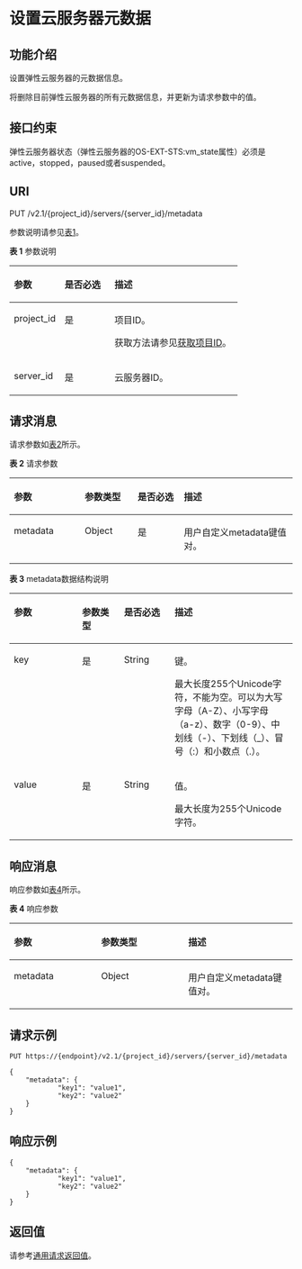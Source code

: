 # 设置云服务器元数据<a name="ZH-CN_TOPIC_0077847902"></a>

## 功能介绍<a name="zh-cn_topic_0057973166_section2604713"></a>

设置弹性云服务器的元数据信息。

将删除目前弹性云服务器的所有元数据信息，并更新为请求参数中的值。

## 接口约束<a name="zh-cn_topic_0057973166_section9655225"></a>

弹性云服务器状态（弹性云服务器的OS-EXT-STS:vm\_state属性）必须是active，stopped，paused或者suspended。

## URI<a name="zh-cn_topic_0057973166_section23442424"></a>

PUT /v2.1/\{project\_id\}/servers/\{server\_id\}/metadata

参数说明请参见[表1](#zh-cn_topic_0057973166_table32475667)。

**表 1**  参数说明

<a name="zh-cn_topic_0057973166_table32475667"></a>
<table><thead align="left"><tr id="zh-cn_topic_0057973166_row44937496"><th class="cellrowborder" valign="top" width="22.24%" id="mcps1.2.4.1.1"><p id="p5187119"><a name="p5187119"></a><a name="p5187119"></a>参数</p>
</th>
<th class="cellrowborder" valign="top" width="21.87%" id="mcps1.2.4.1.2"><p id="p17503500"><a name="p17503500"></a><a name="p17503500"></a>是否必选</p>
</th>
<th class="cellrowborder" valign="top" width="55.88999999999999%" id="mcps1.2.4.1.3"><p id="p8497414"><a name="p8497414"></a><a name="p8497414"></a>描述</p>
</th>
</tr>
</thead>
<tbody><tr id="zh-cn_topic_0057973166_row1664874"><td class="cellrowborder" valign="top" width="22.24%" headers="mcps1.2.4.1.1 "><p id="zh-cn_topic_0057973166_p637140"><a name="zh-cn_topic_0057973166_p637140"></a><a name="zh-cn_topic_0057973166_p637140"></a>project_id</p>
</td>
<td class="cellrowborder" valign="top" width="21.87%" headers="mcps1.2.4.1.2 "><p id="zh-cn_topic_0057973166_p51608407"><a name="zh-cn_topic_0057973166_p51608407"></a><a name="zh-cn_topic_0057973166_p51608407"></a>是</p>
</td>
<td class="cellrowborder" valign="top" width="55.88999999999999%" headers="mcps1.2.4.1.3 "><p id="p37593705"><a name="p37593705"></a><a name="p37593705"></a>项目ID。</p>
<p id="p1180512217438"><a name="p1180512217438"></a><a name="p1180512217438"></a>获取方法请参见<a href="获取项目ID.md">获取项目ID</a>。</p>
</td>
</tr>
<tr id="zh-cn_topic_0057973166_row41565035"><td class="cellrowborder" valign="top" width="22.24%" headers="mcps1.2.4.1.1 "><p id="zh-cn_topic_0057973166_p11324657"><a name="zh-cn_topic_0057973166_p11324657"></a><a name="zh-cn_topic_0057973166_p11324657"></a>server_id</p>
</td>
<td class="cellrowborder" valign="top" width="21.87%" headers="mcps1.2.4.1.2 "><p id="zh-cn_topic_0057973166_p44882061"><a name="zh-cn_topic_0057973166_p44882061"></a><a name="zh-cn_topic_0057973166_p44882061"></a>是</p>
</td>
<td class="cellrowborder" valign="top" width="55.88999999999999%" headers="mcps1.2.4.1.3 "><p id="zh-cn_topic_0057973166_p11568292"><a name="zh-cn_topic_0057973166_p11568292"></a><a name="zh-cn_topic_0057973166_p11568292"></a>云服务器ID。</p>
</td>
</tr>
</tbody>
</table>

## 请求消息<a name="zh-cn_topic_0057973166_section43875778"></a>

请求参数如[表2](#zh-cn_topic_0057973166_table58874912)所示。

**表 2**  请求参数

<a name="zh-cn_topic_0057973166_table58874912"></a>
<table><thead align="left"><tr id="zh-cn_topic_0057973166_row60391117"><th class="cellrowborder" valign="top" width="25%" id="mcps1.2.5.1.1"><p id="zh-cn_topic_0057973166_p59842305"><a name="zh-cn_topic_0057973166_p59842305"></a><a name="zh-cn_topic_0057973166_p59842305"></a>参数</p>
</th>
<th class="cellrowborder" valign="top" width="18.709999999999997%" id="mcps1.2.5.1.2"><p id="zh-cn_topic_0057973166_p15388566"><a name="zh-cn_topic_0057973166_p15388566"></a><a name="zh-cn_topic_0057973166_p15388566"></a>参数类型</p>
</th>
<th class="cellrowborder" valign="top" width="16.29%" id="mcps1.2.5.1.3"><p id="zh-cn_topic_0057973166_p38514356"><a name="zh-cn_topic_0057973166_p38514356"></a><a name="zh-cn_topic_0057973166_p38514356"></a>是否必选</p>
</th>
<th class="cellrowborder" valign="top" width="40%" id="mcps1.2.5.1.4"><p id="zh-cn_topic_0057973166_p32655106"><a name="zh-cn_topic_0057973166_p32655106"></a><a name="zh-cn_topic_0057973166_p32655106"></a>描述</p>
</th>
</tr>
</thead>
<tbody><tr id="zh-cn_topic_0057973166_row27817896"><td class="cellrowborder" valign="top" width="25%" headers="mcps1.2.5.1.1 "><p id="zh-cn_topic_0057973166_p38657103"><a name="zh-cn_topic_0057973166_p38657103"></a><a name="zh-cn_topic_0057973166_p38657103"></a>metadata</p>
</td>
<td class="cellrowborder" valign="top" width="18.709999999999997%" headers="mcps1.2.5.1.2 "><p id="zh-cn_topic_0057973166_p44217630"><a name="zh-cn_topic_0057973166_p44217630"></a><a name="zh-cn_topic_0057973166_p44217630"></a>Object</p>
</td>
<td class="cellrowborder" valign="top" width="16.29%" headers="mcps1.2.5.1.3 "><p id="zh-cn_topic_0057973166_p24858302"><a name="zh-cn_topic_0057973166_p24858302"></a><a name="zh-cn_topic_0057973166_p24858302"></a>是</p>
</td>
<td class="cellrowborder" valign="top" width="40%" headers="mcps1.2.5.1.4 "><p id="zh-cn_topic_0057973166_p26317995185333"><a name="zh-cn_topic_0057973166_p26317995185333"></a><a name="zh-cn_topic_0057973166_p26317995185333"></a>用户自定义metadata键值对。</p>
</td>
</tr>
</tbody>
</table>

**表 3**  metadata数据结构说明

<a name="zh-cn_topic_0057973166_table59792218185333"></a>
<table><thead align="left"><tr id="zh-cn_topic_0057973166_row39910345185333"><th class="cellrowborder" valign="top" width="24.060000000000002%" id="mcps1.2.5.1.1"><p id="p18972171961811"><a name="p18972171961811"></a><a name="p18972171961811"></a>参数</p>
</th>
<th class="cellrowborder" valign="top" width="14.85%" id="mcps1.2.5.1.2"><p id="p2972191901817"><a name="p2972191901817"></a><a name="p2972191901817"></a>参数类型</p>
</th>
<th class="cellrowborder" valign="top" width="17.86%" id="mcps1.2.5.1.3"><p id="p1197281911187"><a name="p1197281911187"></a><a name="p1197281911187"></a>是否必选</p>
</th>
<th class="cellrowborder" valign="top" width="43.230000000000004%" id="mcps1.2.5.1.4"><p id="p13972519121820"><a name="p13972519121820"></a><a name="p13972519121820"></a>描述</p>
</th>
</tr>
</thead>
<tbody><tr id="zh-cn_topic_0057973166_row15890112034514"><td class="cellrowborder" valign="top" width="24.060000000000002%" headers="mcps1.2.5.1.1 "><p id="zh-cn_topic_0057973166_p1089262011454"><a name="zh-cn_topic_0057973166_p1089262011454"></a><a name="zh-cn_topic_0057973166_p1089262011454"></a>key</p>
</td>
<td class="cellrowborder" valign="top" width="14.85%" headers="mcps1.2.5.1.2 "><p id="zh-cn_topic_0057973166_p18894122014512"><a name="zh-cn_topic_0057973166_p18894122014512"></a><a name="zh-cn_topic_0057973166_p18894122014512"></a>是</p>
</td>
<td class="cellrowborder" valign="top" width="17.86%" headers="mcps1.2.5.1.3 "><p id="zh-cn_topic_0057973166_p220493014454"><a name="zh-cn_topic_0057973166_p220493014454"></a><a name="zh-cn_topic_0057973166_p220493014454"></a>String</p>
</td>
<td class="cellrowborder" valign="top" width="43.230000000000004%" headers="mcps1.2.5.1.4 "><p id="zh-cn_topic_0057973166_p19894192011457"><a name="zh-cn_topic_0057973166_p19894192011457"></a><a name="zh-cn_topic_0057973166_p19894192011457"></a>键。</p>
<p id="zh-cn_topic_0057973166_p146113814453"><a name="zh-cn_topic_0057973166_p146113814453"></a><a name="zh-cn_topic_0057973166_p146113814453"></a>最大长度255个Unicode字符，不能为空。可以为大写字母（A-Z）、小写字母（a-z）、数字（0-9）、中划线（-）、下划线（_）、冒号（:）和小数点（.）。</p>
</td>
</tr>
<tr id="zh-cn_topic_0057973166_row17903267185333"><td class="cellrowborder" valign="top" width="24.060000000000002%" headers="mcps1.2.5.1.1 "><p id="zh-cn_topic_0057973166_p40878540185333"><a name="zh-cn_topic_0057973166_p40878540185333"></a><a name="zh-cn_topic_0057973166_p40878540185333"></a>value</p>
</td>
<td class="cellrowborder" valign="top" width="14.85%" headers="mcps1.2.5.1.2 "><p id="zh-cn_topic_0057973166_p22827413185333"><a name="zh-cn_topic_0057973166_p22827413185333"></a><a name="zh-cn_topic_0057973166_p22827413185333"></a>是</p>
</td>
<td class="cellrowborder" valign="top" width="17.86%" headers="mcps1.2.5.1.3 "><p id="zh-cn_topic_0057973166_p37081126185333"><a name="zh-cn_topic_0057973166_p37081126185333"></a><a name="zh-cn_topic_0057973166_p37081126185333"></a>String</p>
</td>
<td class="cellrowborder" valign="top" width="43.230000000000004%" headers="mcps1.2.5.1.4 "><p id="zh-cn_topic_0057973166_p999582373317"><a name="zh-cn_topic_0057973166_p999582373317"></a><a name="zh-cn_topic_0057973166_p999582373317"></a>值。</p>
<p id="zh-cn_topic_0057973166_p58906615396"><a name="zh-cn_topic_0057973166_p58906615396"></a><a name="zh-cn_topic_0057973166_p58906615396"></a>最大长度为255个Unicode字符。</p>
</td>
</tr>
</tbody>
</table>

## 响应消息<a name="zh-cn_topic_0057973166_section59337683"></a>

响应参数如[表4](#zh-cn_topic_0057973166_table52843024)所示。

**表 4**  响应参数

<a name="zh-cn_topic_0057973166_table52843024"></a>
<table><thead align="left"><tr id="zh-cn_topic_0057973166_row1967448"><th class="cellrowborder" valign="top" width="30.79%" id="mcps1.2.4.1.1"><p id="zh-cn_topic_0057973166_p25145612"><a name="zh-cn_topic_0057973166_p25145612"></a><a name="zh-cn_topic_0057973166_p25145612"></a>参数</p>
</th>
<th class="cellrowborder" valign="top" width="30.79%" id="mcps1.2.4.1.2"><p id="zh-cn_topic_0057973166_p23528655"><a name="zh-cn_topic_0057973166_p23528655"></a><a name="zh-cn_topic_0057973166_p23528655"></a>参数类型</p>
</th>
<th class="cellrowborder" valign="top" width="38.42%" id="mcps1.2.4.1.3"><p id="zh-cn_topic_0057973166_p21124521"><a name="zh-cn_topic_0057973166_p21124521"></a><a name="zh-cn_topic_0057973166_p21124521"></a>描述</p>
</th>
</tr>
</thead>
<tbody><tr id="zh-cn_topic_0057973166_row33364622"><td class="cellrowborder" valign="top" width="30.79%" headers="mcps1.2.4.1.1 "><p id="zh-cn_topic_0057973166_p951875545516"><a name="zh-cn_topic_0057973166_p951875545516"></a><a name="zh-cn_topic_0057973166_p951875545516"></a>metadata</p>
</td>
<td class="cellrowborder" valign="top" width="30.79%" headers="mcps1.2.4.1.2 "><p id="zh-cn_topic_0057973166_p63283858"><a name="zh-cn_topic_0057973166_p63283858"></a><a name="zh-cn_topic_0057973166_p63283858"></a>Object</p>
</td>
<td class="cellrowborder" valign="top" width="38.42%" headers="mcps1.2.4.1.3 "><p id="zh-cn_topic_0057973166_p1434720105613"><a name="zh-cn_topic_0057973166_p1434720105613"></a><a name="zh-cn_topic_0057973166_p1434720105613"></a>用户自定义metadata键值对。</p>
</td>
</tr>
</tbody>
</table>

## 请求示例<a name="zh-cn_topic_0057973166_section64277099"></a>

```
PUT https://{endpoint}/v2.1/{project_id}/servers/{server_id}/metadata
```

```
{
    "metadata": {
            "key1": "value1",
            "key2": "value2"
    }
}
```

## 响应示例<a name="section22101537134219"></a>

```
{
    "metadata": {
            "key1": "value1",
            "key2": "value2"
    }
}
```

## 返回值<a name="zh-cn_topic_0057973166_zh-cn_topic_0020212692_section22960139"></a>

请参考[通用请求返回值](通用请求返回值.md)。

